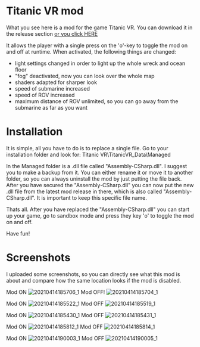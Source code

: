 # Titanic VR mod

What you see here is a mod for the game Titanic VR. You can download it in the release section [or you click HERE](https://github.com/M3tox/TVRmod/releases/download/0.8/TVRmod_v0.8.zip)

It allows the player with a single press on the 'o'-key to toggle the mod on and off at runtime.
When activated, the following things are changed:
- light settings changed in order to light up the whole wreck and ocean floor
- "fog" deactivated, now you can look over the whole map
- shaders adapted for sharper look
- speed of submarine increased
- speed of ROV increased
- maximum distance of ROV unlimited, so you can go away from the submarine as far as you want

# Installation
It is simple, all you have to do is to replace a single file. Go to your installation folder and look for:
Titanic VR\TitanicVR_Data\Managed

In the Managed folder is a .dll file called "Assembly-CSharp.dll".
I suggest you to make a backup from it. You can either rename it or move it to another folder, so you can always uninstall the mod by just putting the file back.
After you have secured the  "Assembly-CSharp.dll" you can now put the new .dll file from the latest mod release in there, which is also called "Assembly-CSharp.dll". It is important to keep this specific file name.

Thats all. After you have replaced the "Assembly-CSharp.dll" you can start up your game, go to sandbox mode and press they key 'o' to toggle the mod on and off.

Have fun! 

# Screenshots

I uploaded some screenshots, so you can directly see what this mod is about and compare how the same location looks if the mod is disabled.

Mod ON
![20210414185706_1](https://user-images.githubusercontent.com/75583358/114753562-dff4a580-9d57-11eb-980c-ff98d53431b9.jpg)
Mod OFF!
![20210414185704_1](https://user-images.githubusercontent.com/75583358/114753581-e71bb380-9d57-11eb-8ab0-f361b8e9c125.jpg)

Mod ON
![20210414185522_1](https://user-images.githubusercontent.com/75583358/114753024-4d540680-9d57-11eb-99f1-0d58f2763f89.jpg)
Mod OFF
![20210414185519_1](https://user-images.githubusercontent.com/75583358/114753124-652b8a80-9d57-11eb-95dd-42cea7d82cb2.jpg)

Mod ON
![20210414185430_1](https://user-images.githubusercontent.com/75583358/114755270-c0f71300-9d59-11eb-8357-b2bf60d417bd.jpg)
Mod OFF
![20210414185431_1](https://user-images.githubusercontent.com/75583358/114755306-c6ecf400-9d59-11eb-8d2f-7f73f52ba3d6.jpg)

Mod ON
![20210414185812_1](https://user-images.githubusercontent.com/75583358/114753260-8c825780-9d57-11eb-8904-725e6c1df00d.jpg)
Mod OFF
![20210414185814_1](https://user-images.githubusercontent.com/75583358/114753282-92783880-9d57-11eb-96ee-fffcb51a0c5a.jpg)

Mod ON
![20210414190003_1](https://user-images.githubusercontent.com/75583358/114753299-9a37dd00-9d57-11eb-811e-2c04627aba00.jpg)
Mod OFF
![20210414190005_1](https://user-images.githubusercontent.com/75583358/114753315-9f952780-9d57-11eb-9605-d78f9a19687a.jpg)

